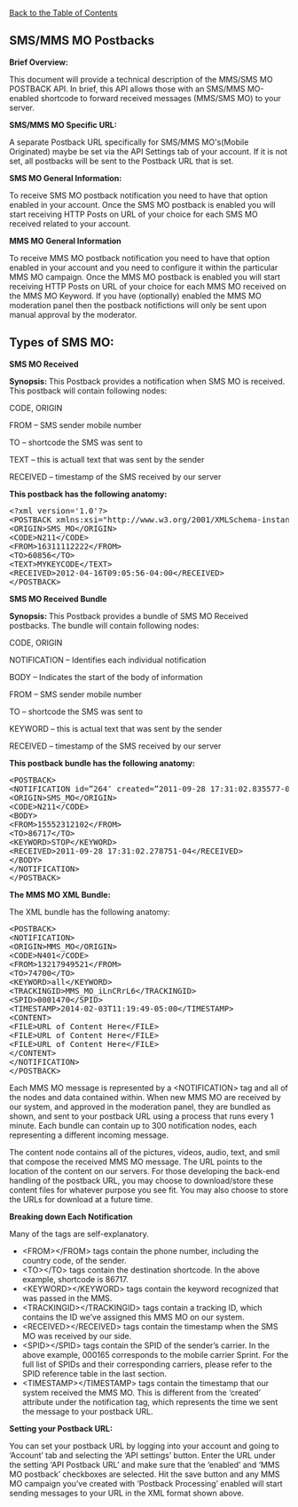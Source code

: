 <a href="/1.3/README.md">Back to the Table of Contents</a>
<h2>SMS/MMS MO Postbacks</h2>
<div id="page-content"><p><strong>Brief Overview:</strong></p>
<p>This document will provide a technical description of the MMS/SMS MO POSTBACK API. In brief, this API allows those with an 
SMS/MMS MO-enabled shortcode to forward received messages (MMS/SMS MO) to your server.</p>

<p><strong>SMS/MMS MO Specific URL:</strong></p>
<p>A separate Postback URL specifically for SMS/MMS MO's(Mobile Originated) maybe be set via the API Settings tab of your account.  If it is not set, all postbacks will be sent to the Postback URL that is set.</p>

<p><strong>SMS MO General Information:</strong>
<p>To receive SMS MO postback notification you need to have that option enabled in your account. Once the SMS MO 
postback is enabled you will start receiving HTTP Posts on URL of your choice for each SMS MO received related to 
your account.</p>

<p><strong>MMS MO General Information</strong>
<p>To receive MMS MO postback notification you need to have that option enabled in your account and you need to 
configure it within the particular MMS MO campaign.  Once the MMS MO postback is enabled you will start receiving 
HTTP Posts on URL of your choice for each MMS MO received on the MMS MO Keyword. If you have (optionally) enabled 
the MMS MO moderation panel then the postback notifictions will only be sent upon manual approval by the moderator.</p>

<h2>Types of SMS MO:</h2>

<strong>SMS MO Received</strong>
<p><strong>Synopsis: </strong>This Postback provides a notification when SMS MO is received. This postback will contain following nodes:</p>

<p>CODE, ORIGIN</p>
<p>FROM &#8211; SMS sender mobile number</p>
<p>TO &#8211; shortcode the SMS was sent to</p>
<p>TEXT &#8211; this is actuall text that was sent by the sender</p>
<p>RECEIVED &#8211; timestamp of the SMS received by our server</p>
<p><strong>This postback has the following anatomy:</strong></p>

<pre>
&lt;?xml version='1.0'?&gt;
&lt;POSTBACK xmlns:xsi="http://www.w3.org/2001/XMLSchema-instance" xsi:noNamespaceSchemaLocation="http://www.skycore.com/schema/postback.xsd"&gt;
&lt;ORIGIN&gt;SMS_MO&lt;/ORIGIN&gt;
&lt;CODE&gt;N211&lt;/CODE&gt;
&lt;FROM&gt;16311112222&lt;/FROM&gt;
&lt;TO&gt;60856&lt;/TO&gt;
&lt;TEXT&gt;MYKEYCODE&lt;/TEXT&gt;
&lt;RECEIVED&gt;2012-04-16T09:05:56-04:00&lt;/RECEIVED&gt;
&lt;/POSTBACK&gt;
</pre>

<strong>SMS MO Received Bundle</strong>
<p><strong>Synopsis: </strong>This Postback provides a bundle of SMS MO Received postbacks. The bundle will contain following nodes:</p>

<p>CODE, ORIGIN</p>
<p>NOTIFICATION &#8211; Identifies each individual notification</p>
<p>BODY &#8211; Indicates the start of the body of information</p>
<p>FROM &#8211; SMS sender mobile number</p>
<p>TO &#8211; shortcode the SMS was sent to</p>
<p>KEYWORD &#8211; this is actual text that was sent by the sender</p>
<p>RECEIVED &#8211; timestamp of the SMS received by our server</p>
<p><strong>This postback bundle has the following anatomy:</strong></p>

<pre>
&lt;POSTBACK&gt;
&lt;NOTIFICATION id=&#8221;264&#8243; created=&#8221;2011-09-28 17:31:02.835577-04&#8243;&gt;
&lt;ORIGIN&gt;SMS_MO&lt;/ORIGIN&gt;
&lt;CODE&gt;N211&lt;/CODE&gt;
&lt;BODY&gt;
&lt;FROM&gt;15552312102&lt;/FROM&gt;
&lt;TO&gt;86717&lt;/TO&gt;
&lt;KEYWORD&gt;STOP&lt;/KEYWORD&gt;
&lt;RECEIVED&gt;2011-09-28 17:31:02.278751-04&lt;/RECEIVED&gt;
&lt;/BODY&gt;
&lt;/NOTIFICATION&gt;
&lt;/POSTBACK&gt;
</pre>

<p><a name="the_xml_bundle"></a> <strong>The MMS MO XML Bundle:</strong></p>
<p>The XML bundle has the following anatomy:</p>
<pre>
&lt;POSTBACK&gt;
&lt;NOTIFICATION&gt;
&lt;ORIGIN>MMS_MO&lt;/ORIGIN&gt;
&lt;CODE>N401&lt;/CODE&gt;
&lt;FROM&gt;13217949521&lt;/FROM&gt;
&lt;TO&gt;74700&lt;/TO&gt;
&lt;KEYWORD&gt;all&lt;/KEYWORD>
&lt;TRACKINGID&gt;MMS_MO_iLnCRrL6&lt;/TRACKINGID&gt;
&lt;SPID&gt;0001470&lt;/SPID&gt;
&lt;TIMESTAMP&gt;2014-02-03T11:19:49-05:00&lt;/TIMESTAMP&gt;
&lt;CONTENT&gt;
&lt;FILE&gt;URL of Content Here&lt;/FILE&gt;
&lt;FILE&gt;URL of Content Here&lt;/FILE&gt;
&lt;FILE&gt;URL of Content Here&lt;/FILE&gt;
&lt;/CONTENT&gt;
&lt;/NOTIFICATION&gt;
&lt;/POSTBACK&gt;
</pre>

<p>Each MMS MO message is represented by a &lt;NOTIFICATION&gt; tag and all of the nodes and data contained within. When
new MMS MO are received by our system, and approved in the moderation panel, they are bundled as shown, and sent to your
postback URL using a process that runs every 1 minute. Each bundle can contain up to 300 notification nodes, each 
representing a different incoming message.</p>

<p>The content node contains all of the pictures, videos, audio, text, and smil that compose the received MMS MO message. 
The URL points to the location of the content on our servers. For those developing the back-end handling of the postback
URL, you may choose to download/store these content files for whatever purpose you see fit. You may also choose to store
the URLs for download at a future time.</p>

<p><a name="breaking_down_each_notification"></a> <strong>Breaking down Each Notification</strong></p>
<p>Many of the tags are self-explanatory.</p>
<ul>
<li>&lt;FROM&gt;&lt;/FROM&gt; tags contain the phone number, including the country code, of the sender.</li>
<li>&lt;TO&gt;&lt;/TO&gt; tags contain the destination shortcode. In the above example, shortcode is 86717.</li>
<li>&lt;KEYWORD&gt;&lt;/KEYWORD&gt; tags contain the keyword recognized that was passed in the MMS.</li>
<li>&lt;TRACKINGID&gt;&lt;/TRACKINGID&gt; tags contain a tracking ID, which contains the ID we&#8217;ve assigned this MMS 
MO on our system.</li>
<li>&lt;RECEIVED&gt;&lt;/RECEIVED&gt; tags contain the timestamp when the SMS MO was received by our side.</li>
<li>&lt;SPID&gt;&lt;/SPID&gt; tags contain the SPID of the sender&#8217;s carrier. In the above example, 000165 
corresponds to the mobile carrier Sprint. For the full list of SPIDs and their corresponding carriers, please refer to 
the SPID reference table in the last section.</li>
<li>&lt;TIMESTAMP&gt;&lt;/TIMESTAMP&gt; tags contain the timestamp that our system received the MMS MO. This is different
from the &#8216;created&#8217; attribute under the notification tag, which represents the time we sent the message to 
your postback URL.</li>
</ul>
<p><a name="setting_your_postback_url"></a> <strong>Setting your Postback URL:</strong></p>
<p>You can set your postback URL by logging into your account and going to &#8216;Account&#8217; tab and selecting the 
&#8216;API settings&#8217; button. Enter the URL under the setting &#8216;API Postback URL&#8217; and make sure that the &#8216;enabled&#8217; and &#8216;MMS MO postback&#8217; checkboxes are selected. Hit the save button and any MMS MO campaign you&#8217;ve created with &#8216;Postback Processing&#8217; enabled will start sending messages to your URL in the XML format shown above.</p>
